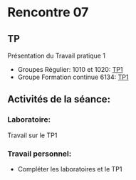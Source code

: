 # Rencontre 07

## TP
Présentation du Travail pratique 1
- Groupes Régulier: 1010 et 1020: [TP1](/tp_Regulier/tp1)
- Groupe Formation continue 6134: [TP1](/tp_FC/tp1)

## Activités de la séance: 

### Laboratoire: 
Travail sur le TP1

### Travail personnel: 
- Compléter les laboratoires et le TP1
